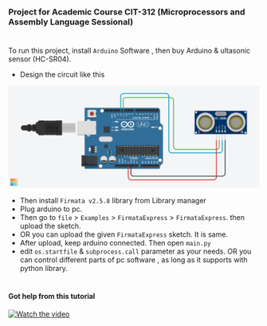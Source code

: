 ### Project for Academic Course CIT-312 (Microprocessors and Assembly Language Sessional)
#
To run this project, install `Arduino` Software , then buy Arduino & ultasonic sensor (HC-SR04).

- Design the circuit like this

![Circuit_design.png](/Circuit_design.png?raw=true)

- Then install `Firmata v2.5.8` library from Library manager
- Plug arduino to pc.
- Then go to `file` > `Examples` > `FirmataExpress` > `FirmataExpress`. then upload the sketch.
- OR you can upload the given `FirmataExpress` sketch. It is same.
- After upload, keep arduino connected. Then open `main.py`
- edit `os.startfile` & `subprocess.call` parameter as your needs. OR you can control different parts of pc software , as long as it supports with python library.

#
#
#### Got help from this tutorial
[![Watch the video](https://img.youtube.com/vi/c1ttso5tYgA/maxresdefault.jpg)](https://youtu.be/c1ttso5tYgA)
